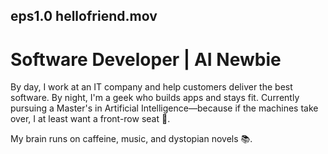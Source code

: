 ## eps1.0 hellofriend.mov

# Software Developer | AI Newbie
By day, I work at an IT company and help customers deliver the best software. By night, I'm a geek who builds apps and stays fit. Currently pursuing a Master's in Artificial Intelligence—because if the machines take over, I at least want a front-row seat 🍿.

My brain runs on caffeine, music, and dystopian novels 📚.
